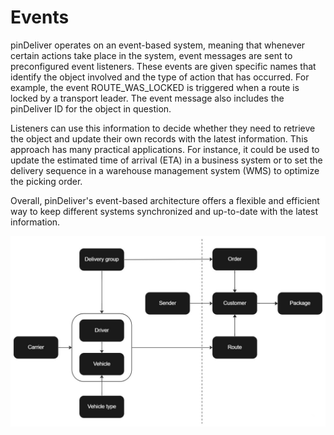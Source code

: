 # Events

pinDeliver operates on an event-based system, meaning that whenever certain actions take place in the system, event messages are sent to preconfigured event listeners. These events are given specific names that identify the object involved and the type of action that has occurred. For example, the event ROUTE_WAS_LOCKED is triggered when a route is locked by a transport leader. The event message also includes the pinDeliver ID for the object in question.

Listeners can use this information to decide whether they need to retrieve the object and update their own records with the latest information. This approach has many practical applications. For instance, it could be used to update the estimated time of arrival (ETA) in a business system or to set the delivery sequence in a warehouse management system (WMS) to optimize the picking order.

Overall, pinDeliver's event-based architecture offers a flexible and efficient way to keep different systems synchronized and up-to-date with the latest information.

![Flowchart](../images/flowchart_all.jpg)

